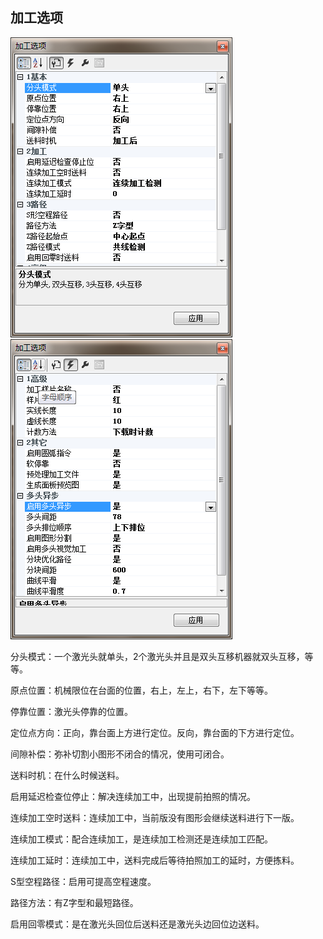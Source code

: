 ## 加工选项

![](/assets/ProcessOptions1.png)![](/assets/ProcessOptions2.png)

分头模式：一个激光头就单头，2个激光头并且是双头互移机器就双头互移，等等。

原点位置：机械限位在台面的位置，右上，左上，右下，左下等等。

停靠位置：激光头停靠的位置。

定位点方向：正向，靠台面上方进行定位。反向，靠台面的下方进行定位。

间隙补偿：弥补切割小图形不闭合的情况，使用可闭合。

送料时机：在什么时候送料。

启用延迟检查位停止：解决连续加工中，出现提前拍照的情况。

连续加工空时送料：连续加工中，当前版没有图形会继续送料进行下一版。

连续加工模式：配合连续加工，是连续加工检测还是连续加工匹配。

连续加工延时：连续加工中，送料完成后等待拍照加工的延时，方便拣料。

S型空程路径：启用可提高空程速度。

路径方法：有Z字型和最短路径。

启用回零模式：是在激光头回位后送料还是激光头边回位边送料。

